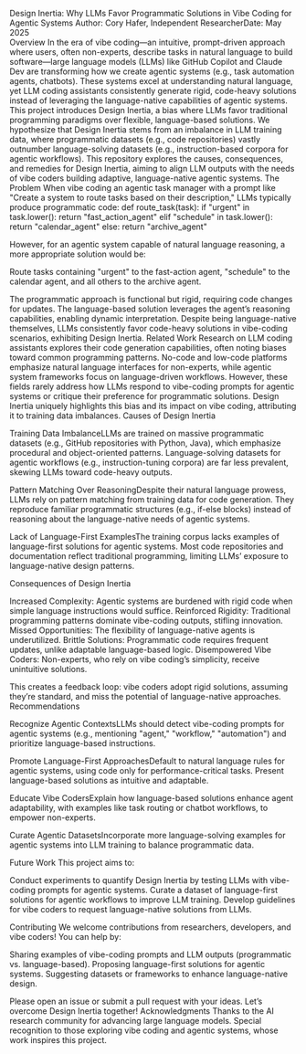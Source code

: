Design Inertia: Why LLMs Favor Programmatic Solutions in Vibe Coding for Agentic Systems
Author: Cory Hafer, Independent ResearcherDate: May 2025  
Overview
In the era of vibe coding—an intuitive, prompt-driven approach where users, often non-experts, describe tasks in natural language to build software—large language models (LLMs) like GitHub Copilot and Claude Dev are transforming how we create agentic systems (e.g., task automation agents, chatbots). These systems excel at understanding natural language, yet LLM coding assistants consistently generate rigid, code-heavy solutions instead of leveraging the language-native capabilities of agentic systems. This project introduces Design Inertia, a bias where LLMs favor traditional programming paradigms over flexible, language-based solutions.
We hypothesize that Design Inertia stems from an imbalance in LLM training data, where programmatic datasets (e.g., code repositories) vastly outnumber language-solving datasets (e.g., instruction-based corpora for agentic workflows). This repository explores the causes, consequences, and remedies for Design Inertia, aiming to align LLM outputs with the needs of vibe coders building adaptive, language-native agentic systems.
The Problem
When vibe coding an agentic task manager with a prompt like "Create a system to route tasks based on their description," LLMs typically produce programmatic code:
def route_task(task):
    if "urgent" in task.lower():
        return "fast_action_agent"
    elif "schedule" in task.lower():
        return "calendar_agent"
    else:
        return "archive_agent"

However, for an agentic system capable of natural language reasoning, a more appropriate solution would be:

Route tasks containing "urgent" to the fast-action agent, "schedule" to the calendar agent, and all others to the archive agent.

The programmatic approach is functional but rigid, requiring code changes for updates. The language-based solution leverages the agent’s reasoning capabilities, enabling dynamic interpretation. Despite being language-native themselves, LLMs consistently favor code-heavy solutions in vibe-coding scenarios, exhibiting Design Inertia.
Related Work
Research on LLM coding assistants explores their code generation capabilities, often noting biases toward common programming patterns. No-code and low-code platforms emphasize natural language interfaces for non-experts, while agentic system frameworks focus on language-driven workflows. However, these fields rarely address how LLMs respond to vibe-coding prompts for agentic systems or critique their preference for programmatic solutions. Design Inertia uniquely highlights this bias and its impact on vibe coding, attributing it to training data imbalances.
Causes of Design Inertia

Training Data ImbalanceLLMs are trained on massive programmatic datasets (e.g., GitHub repositories with Python, Java), which emphasize procedural and object-oriented patterns. Language-solving datasets for agentic workflows (e.g., instruction-tuning corpora) are far less prevalent, skewing LLMs toward code-heavy outputs.

Pattern Matching Over ReasoningDespite their natural language prowess, LLMs rely on pattern matching from training data for code generation. They reproduce familiar programmatic structures (e.g., if-else blocks) instead of reasoning about the language-native needs of agentic systems.

Lack of Language-First ExamplesThe training corpus lacks examples of language-first solutions for agentic systems. Most code repositories and documentation reflect traditional programming, limiting LLMs’ exposure to language-native design patterns.


Consequences of Design Inertia

Increased Complexity: Agentic systems are burdened with rigid code when simple language instructions would suffice.
Reinforced Rigidity: Traditional programming patterns dominate vibe-coding outputs, stifling innovation.
Missed Opportunities: The flexibility of language-native agents is underutilized.
Brittle Solutions: Programmatic code requires frequent updates, unlike adaptable language-based logic.
Disempowered Vibe Coders: Non-experts, who rely on vibe coding’s simplicity, receive unintuitive solutions.

This creates a feedback loop: vibe coders adopt rigid solutions, assuming they’re standard, and miss the potential of language-native approaches.
Recommendations

Recognize Agentic ContextsLLMs should detect vibe-coding prompts for agentic systems (e.g., mentioning "agent," "workflow," "automation") and prioritize language-based instructions.

Promote Language-First ApproachesDefault to natural language rules for agentic systems, using code only for performance-critical tasks. Present language-based solutions as intuitive and adaptable.

Educate Vibe CodersExplain how language-based solutions enhance agent adaptability, with examples like task routing or chatbot workflows, to empower non-experts.

Curate Agentic DatasetsIncorporate more language-solving examples for agentic systems into LLM training to balance programmatic data.


Future Work
This project aims to:

Conduct experiments to quantify Design Inertia by testing LLMs with vibe-coding prompts for agentic systems.
Curate a dataset of language-first solutions for agentic workflows to improve LLM training.
Develop guidelines for vibe coders to request language-native solutions from LLMs.

Contributing
We welcome contributions from researchers, developers, and vibe coders! You can help by:

Sharing examples of vibe-coding prompts and LLM outputs (programmatic vs. language-based).
Proposing language-first solutions for agentic systems.
Suggesting datasets or frameworks to enhance language-native design.

Please open an issue or submit a pull request with your ideas. Let’s overcome Design Inertia together!
Acknowledgments
Thanks to the AI research community for advancing large language models. Special recognition to those exploring vibe coding and agentic systems, whose work inspires this project.
